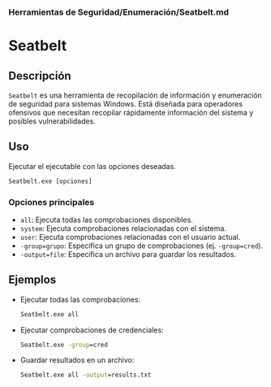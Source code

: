 ### **Herramientas de Seguridad/Enumeración/Seatbelt.md**

# Seatbelt

## Descripción

`Seatbelt` es una herramienta de recopilación de información y enumeración de seguridad para sistemas Windows. Está diseñada para operadores ofensivos que necesitan recopilar rápidamente información del sistema y posibles vulnerabilidades.

## Uso

Ejecutar el ejecutable con las opciones deseadas.

```cmd
Seatbelt.exe [opciones]
```

### Opciones principales

- `all`: Ejecuta todas las comprobaciones disponibles.
- `system`: Ejecuta comprobaciones relacionadas con el sistema.
- `user`: Ejecuta comprobaciones relacionadas con el usuario actual.
- `-group=grupo`: Especifica un grupo de comprobaciones (ej. `-group=cred`).
- `-output=file`: Especifica un archivo para guardar los resultados.

## Ejemplos

- Ejecutar todas las comprobaciones:

  ```cmd
  Seatbelt.exe all
  ```

- Ejecutar comprobaciones de credenciales:

  ```cmd
  Seatbelt.exe -group=cred
  ```

- Guardar resultados en un archivo:

  ```cmd
  Seatbelt.exe all -output=results.txt
  ```


